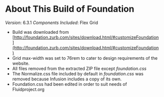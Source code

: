 # About This Build of Foundation

*Version*: 6.3.1
*Components Included*: Flex Grid

* Build was downloaded from
  [http://foundation.zurb.com/sites/download.html/#customizeFoundation](http://foundation.zurb.com/sites/download.html/#customizeFoundation)
* Grid max-width was set to 76rem to cater to design requirements of the website.
* All files removed from the extracted ZIP file except *foundation.css*
* The Normalize.css file included by default in *foundation.css* was removed because Infusion includes a copy of its own.
* Foundation.css had been edited in order to suit needs of Fluidproject.org
